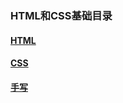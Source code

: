 ### HTML和CSS基础目录

#### [HTML](https://github.com/powerdong/Self-Test-checklist/blob/master/HTML%E5%92%8CCSS/HTML.md "点击查看")

#### [CSS]("点击查看")

#### [手写]("点击查看") 

